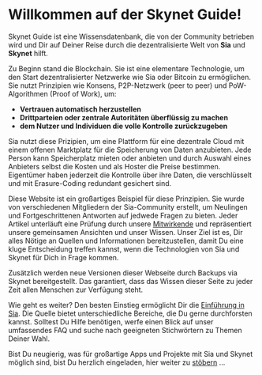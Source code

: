 # Willkommen auf der Skynet Guide!

Skynet Guide ist eine Wissensdatenbank, die von der Community betrieben wird und Dir auf Deiner Reise durch die dezentralisierte Welt von **Sia** und **Skynet** hilft.

Zu Beginn stand die Blockchain. Sie ist eine elementare Technologie, um den Start dezentralisierter Netzwerke wie Sia oder Bitcoin zu ermöglichen. Sie nutzt Prinzipien wie Konsens, P2P-Netzwerk (peer to peer) und PoW-Algorithmen (Proof of Work), um:

- **Vertrauen automatisch herzustellen**
- **Drittparteien oder zentrale Autoritäten überflüssig zu machen**
- **dem Nutzer und Individuen die volle Kontrolle zurückzugeben**

Sia nutzt diese Prizipien, um eine Plattform für eine dezentrale Cloud mit einem offenen Marktplatz für die Speicherung von Daten anzubieten. Jede Person kann Speicherplatz mieten oder anbieten und durch Auswahl eines Anbieters selbst die Kosten und als Hoster die Preise bestimmen. Eigentümer haben jederzeit die Kontrolle über ihre Daten, die verschlüsselt und mit Erasure-Coding redundant gesichert sind.

Diese Website ist ein großartiges Beispiel für diese Prinzipien. Sie wurde von verschiedenen Mitgliedern der Sia-Community erstellt, um Neulingen und Fortgeschrittenen Antworten auf jedwede Fragen zu bieten. Jeder Artikel unterläuft eine Prüfung durch unsere [Mitwirkende](help/contributors/index.md) und repräsentiert unsere gemeinsamen Ansichten und unser Wissen. Unser Ziel ist es, Dir alles Nötige an Quellen und Informationen bereitzustellen, damit Du eine kluge Entscheidung treffen kannst, wenn die Technologien von Sia und Skynet für Dich in Frage kommen.

Zusätzlich werden neue Versionen dieser Webseite durch Backups via Skynet bereitgestellt. Das garantiert, dass das Wissen dieser Seite zu jeder Zeit allen Menschen zur Verfügung steht.

Wie geht es weiter?
Den besten Einstieg ermöglicht Dir die [Einführung in Sia](/sia/introduction/index.html). Die Quelle bietet unterschiedliche Bereiche, die Du gerne durchforsten kannst. Solltest Du Hilfe benötigen, werfe einen Blick auf unser umfassendes FAQ und suche nach geeigneten Stichwörtern zu Themen Deiner Wahl.

Bist Du neugierig, was für großartige Apps und Projekte mit Sia und Skynet möglich sind, bist Du herzlich eingeladen, hier weiter zu [stöbern](/discover/built-with-sia/index.html) …
